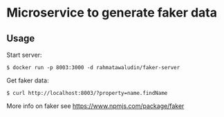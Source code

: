 # Microservice to generate faker data

## Usage

Start server:

```
$ docker run -p 8003:3000 -d rahmatawaludin/faker-server
```

Get faker data:
```
$ curl http://localhost:8003/?property=name.findName
```

More info on faker see https://www.npmjs.com/package/faker
